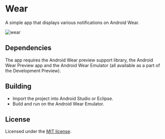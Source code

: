 # Wear

A simple app that displays various notifications on Android Wear.

![wear](wear.gif)

## Dependencies

The app requires the Android Wear preview support library, the Android Wear
Preview app and the Android Wear Emulator (all available as a part of the
Development Preview).

## Building

* Import the project into Android Studio or Eclipse.
* Build and run on the Android Wear Emulator.

## License

Licensed under the [MIT license](LICENSE).
